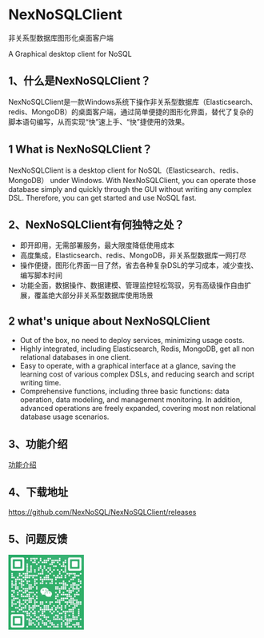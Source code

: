 # NexNoSQLClient
非关系型数据库图形化桌面客户端

A Graphical desktop client for NoSQL

## 1、什么是NexNoSQLClient？
NexNoSQLClient是一款Windows系统下操作非关系型数据库（Elasticsearch、redis、MongoDB）的桌面客户端，通过简单便捷的图形化界面，替代了复杂的脚本语句编写，从而实现“快”速上手、“快”捷使用的效果。
## 1 What is NexNoSQLClient？
NexNoSQLClient is a desktop client for NoSQL（Elasticsearch、redis、MongoDB） under Windows. With NexNoSQLClient, you can operate those database simply and quickly through the GUI without writing any complex DSL. Therefore, you can get started and use NoSQL fast.
## 2、NexNoSQLClient有何独特之处？
- 即开即用，无需部署服务，最大限度降低使用成本
- 高度集成，Elasticsearch、redis、MongoDB，非关系型数据库一网打尽
- 操作便捷，图形化界面一目了然，省去各种复杂DSL的学习成本，减少查找、编写脚本时间
- 功能全面，数据操作、数据建模、管理监控轻松驾驭，另有高级操作自由扩展，覆盖绝大部分非关系型数据库使用场景
## 2 what's unique about NexNoSQLClient
- Out of the box, no need to deploy services, minimizing usage costs.
- Highly integrated, including Elasticsearch, Redis, MongoDB, get all non relational databases in one client.
- Easy to operate, with a graphical interface at a glance, saving the learning cost of various complex DSLs, and reducing search and script writing time.
- Comprehensive functions, including three basic functions: data operation, data modeling, and management monitoring. In addition, advanced operations are freely expanded, covering most non relational database usage scenarios.
## 3、功能介绍
[功能介绍](https://github.com/NexNoSQL/NexNoSQLClient/blob/main/%E5%8A%9F%E8%83%BD%E4%BB%8B%E7%BB%8D.md)
## 4、下载地址
https://github.com/NexNoSQL/NexNoSQLClient/releases
## 5、问题反馈
<img src="问题反馈.jpg" width="30%">
